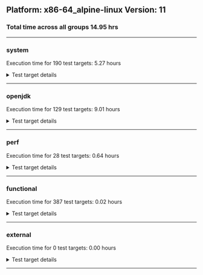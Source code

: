 ## Platform: x86-64_alpine-linux Version: 11 
### Total time across all groups 14.95 hrs 
---

###  system
 Execution time for  190  test targets:  5.27  hours
<details><summary>Test target details</summary>

| Test Target Name | Time |
| --- | --- |
| TestJlmRemoteThreadAuth_1 | 768857.00  ms|
| TestJlmRemoteThreadAuth_0 | 765337.00  ms|
| TestJlmRemoteThreadNoAuth_0 | 728843.00  ms|
| TestJlmRemoteThreadNoAuth_1 | 722108.00  ms|
| MiniMix_aot_5m_0 | 693458.00  ms|
| TestJlmRemoteMemoryAuth_0 | 689889.00  ms|
| TestJlmRemoteClassAuth_1 | 672660.00  ms|
| TestJlmRemoteClassAuth_0 | 670108.00  ms|
| TestJlmRemoteClassNoAuth_1 | 647742.00  ms|
| TestJlmRemoteMemoryNoAuth_0 | 646544.00  ms|
| TestJlmRemoteClassNoAuth_0 | 645947.00  ms|
| TestJlmRemoteMemoryAuth_1 | 635349.00  ms|
| TestJlmRemoteMemoryNoAuth_1 | 635219.00  ms|
| ConcurrentLoadTest_5m_0 | 351216.00  ms|
| ConcurrentLoadTest_5m_1 | 349466.00  ms|
| MiniMix_5m_0 | 347759.00  ms|
| MiniMix_5m_1 | 329114.00  ms|
| DBBLoadTest_5m_0 | 313186.00  ms|
| DBBLoadTest_5m_1 | 312666.00  ms|
| NioLoadTest_5m_1 | 312053.00  ms|
| NioLoadTest_5m_0 | 311539.00  ms|
| LambdaLoadTest_HS_5m_0 | 305179.00  ms|
| LambdaLoadTest_HS_5m_1 | 305092.00  ms|
| MauveSingleThrdLoad_HS_5m_1 | 304163.00  ms|
| MauveMultiThrdLoad_5m_1 | 304000.00  ms|
| MauveSingleInvocLoad_HS_5m_0 | 303976.00  ms|
| MathLoadTest_bigdecimal_5m_1 | 303875.00  ms|
| MauveMultiThrdLoad_5m_0 | 303858.00  ms|
| MauveSingleInvocLoad_HS_5m_1 | 303812.00  ms|
| MathLoadTest_bigdecimal_5m_0 | 303761.00  ms|
| MauveSingleThrdLoad_HS_5m_0 | 303701.00  ms|
| MathLoadTest_autosimd_5m_0 | 303510.00  ms|
| MathLoadTest_autosimd_5m_1 | 303487.00  ms|
| MathLoadTest_all_5m_1 | 303427.00  ms|
| MathLoadTest_all_5m_0 | 303393.00  ms|
| UtilLoadTest_5m_0 | 303151.00  ms|
| LangLoadTest_5m_0 | 303096.00  ms|
| UtilLoadTest_5m_1 | 303046.00  ms|
| LangLoadTest_5m_1 | 303014.00  ms|
| ClassLoadingTest_5m_0 | 294459.00  ms|
| ClassLoadingTest_5m_1 | 293250.00  ms|
| HCRLateAttachWorkload_previewEnabled_0 | 263320.00  ms|
| HCRLateAttachWorkload_previewEnabled_1 | 263281.00  ms|
| TestJlmRemoteNotifierProxyAuth_1 | 147235.00  ms|
| TestJlmRemoteNotifierProxyAuth_0 | 146317.00  ms|
| CLLoad_0 | 54688.00  ms|
| CLLoad_1 | 54681.00  ms|
| LockingLoadTest_0 | 33159.00  ms|
| LockingLoadTest_1 | 33049.00  ms|
| TestJlmLocal_0 | 28100.00  ms|
| TestJlmLocal_1 | 28092.00  ms|
| ParallelStreamsLoadTest_HS_1 | 26190.00  ms|
| ParallelStreamsLoadTest_HS_0 | 24487.00  ms|
| Jlink_ReqMod_0 | 8694.00  ms|
| Jlink_ReqMod_1 | 8673.00  ms|
| Jlink_GenOpt_1 | 8060.00  ms|
| Jlink_GenOpt_0 | 7974.00  ms|
| Jlink_AddMLimitM_0 | 7930.00  ms|
| Jlink_AddMLimitM_1 | 7902.00  ms|
| PatModImg_Adv_0 | 5857.00  ms|
| PatModImg_Adv_1 | 5856.00  ms|
| UpgModPath_Jar_0 | 5854.00  ms|
| UpgModPath_Jar_1 | 5835.00  ms|
| PatModImg_AppMod_0 | 5766.00  ms|
| UpgModPath_JarImg_0 | 5755.00  ms|
| PatModImg_Unex_0 | 5676.00  ms|
| UpgModPath_JarImg_1 | 5660.00  ms|
| PatModImg_AppMod_1 | 5646.00  ms|
| PatModImg_PlatMod_0 | 5630.00  ms|
| PatModImg_Unex_1 | 5629.00  ms|
| PatModImg_PlatMod_1 | 5593.00  ms|
| UpgModPath_Exp_1 | 5447.00  ms|
| UpgModPath_Exp_0 | 5397.00  ms|
| UpgModPath_ExpImg_0 | 5361.00  ms|
| UpgModPath_ExpImg_1 | 5348.00  ms|
| CLTestImg_0 | 5158.00  ms|
| CLTestImg_1 | 5030.00  ms|
| CpMpJlink_1 | 4833.00  ms|
| CpMpJlink_0 | 4774.00  ms|
| jcstress_SampleTestBench_0 | 4747.00  ms|
| InternalAPIs_0 | 3182.00  ms|
| PatMod_Adv_0 | 3146.00  ms|
| InternalAPIs_1 | 3138.00  ms|
| AutoMod1_0 | 3094.00  ms|
| PatMod_Adv_1 | 3084.00  ms|
| AutoMod1_1 | 3055.00  ms|
| AutoMod_Impl3_0 | 3033.00  ms|
| AutoMod2_1 | 3027.00  ms|
| AutoMod_Impl2_1 | 3026.00  ms|
| AutoMod_Impl1_0 | 3023.00  ms|
| AutoMod_Impl1_1 | 3020.00  ms|
| AutoMod2_0 | 3018.00  ms|
| AutoMod_Impl2_0 | 3017.00  ms|
| AutoMod_Impl3_1 | 3003.00  ms|
| PatMod_Unex_1 | 2924.00  ms|
| CpMpModJar_0 | 2867.00  ms|
| PatMod_AppMod_1 | 2864.00  ms|
| PatMod_Unex_0 | 2859.00  ms|
| CpMpModJar_1 | 2852.00  ms|
| PatMod_PlatMod_0 | 2848.00  ms|
| PatMod_AppMod_0 | 2848.00  ms|
| PatMod_PlatMod_1 | 2846.00  ms|
| SLTest_1 | 2574.00  ms|
| SLTest_0 | 2536.00  ms|
| CpMpModJar2_1 | 2119.00  ms|
| CpMpModJar2_0 | 2107.00  ms|
| CpMpModJar3_1 | 2072.00  ms|
| CpMp2_0 | 2045.00  ms|
| CpMpModJar3_0 | 2015.00  ms|
| CLTest_0 | 2008.00  ms|
| CLTest_1 | 2003.00  ms|
| CpMp_MP_0 | 1986.00  ms|
| CpMp3_0 | 1984.00  ms|
| CpMp3_1 | 1978.00  ms|
| CpMp_CpMp_1 | 1969.00  ms|
| CpMp_MP_1 | 1968.00  ms|
| CpMp_CpMp_0 | 1966.00  ms|
| CpMp2_1 | 1963.00  ms|
| MachineInfo_0 | 451.00  ms|
| ExplMod_1 | 13.00  ms|
| CLStressCRI_0 | 13.00  ms|
| CLStressCRI_2 | 13.00  ms|
| ExplMod_2 | 13.00  ms|
| CLStressLayers_2 | 13.00  ms|
| TestJlmRemoteNotifierProxyAuth_2 | 13.00  ms|
| TestJlmRemoteClassAuth_2 | 13.00  ms|
| CLStressCRI_1 | 13.00  ms|
| CLStressLayers_1 | 13.00  ms|
| ExplMod_0 | 12.00  ms|
| CLStressLayers_0 | 12.00  ms|
| AutoMod_Impl1_2 | 12.00  ms|
| MauveMultiThrdLoad_5m_2 | 12.00  ms|
| ClassLoadingTest_5m_2 | 12.00  ms|
| TestJlmRemoteMemoryNoAuth_2 | 11.00  ms|
| JdiTest_1 | 11.00  ms|
| TestJlmRemoteMemoryAuth_2 | 11.00  ms|
| LambdaLoadTest_HS_5m_2 | 11.00  ms|
| MathLoadTest_bigdecimal_5m_2 | 11.00  ms|
| UpgModPath_Exp_2 | 11.00  ms|
| MathLoadTest_autosimd_5m_2 | 11.00  ms|
| PatMod_Unex_2 | 11.00  ms|
| TestJlmRemoteThreadNoAuth_2 | 11.00  ms|
| OAuthTest_0 | 11.00  ms|
| JdiTest_0 | 11.00  ms|
| CpMp3_2 | 11.00  ms|
| TestJlmRemoteThreadAuth_2 | 11.00  ms|
| Jlink_AddMLimitM_2 | 11.00  ms|
| TestJlmRemoteClassNoAuth_2 | 11.00  ms|
| CpMp_CpMp_2 | 11.00  ms|
| JdiTest_2 | 11.00  ms|
| MauveSingleInvocLoad_HS_5m_2 | 11.00  ms|
| CLLoad_2 | 11.00  ms|
| AutoMod_Impl2_2 | 11.00  ms|
| PatModImg_AppMod_2 | 10.00  ms|
| PatMod_PlatMod_2 | 10.00  ms|
| MauveSingleThrdLoad_HS_5m_2 | 10.00  ms|
| NioLoadTest_5m_2 | 10.00  ms|
| CpMp_MP_2 | 10.00  ms|
| CpMpJlink_2 | 10.00  ms|
| UpgModPath_JarImg_2 | 10.00  ms|
| CLTest_2 | 10.00  ms|
| PatMod_AppMod_2 | 10.00  ms|
| ParallelStreamsLoadTest_HS_2 | 10.00  ms|
| CpMpModJar2_2 | 10.00  ms|
| PatModImg_Adv_2 | 10.00  ms|
| MathLoadTest_all_5m_2 | 10.00  ms|
| ConcurrentLoadTest_5m_2 | 10.00  ms|
| AutoMod_Impl3_2 | 10.00  ms|
| TestJlmLocal_2 | 10.00  ms|
| UpgModPath_ExpImg_2 | 10.00  ms|
| Jlink_ReqMod_2 | 10.00  ms|
| CpMpModJar3_2 | 10.00  ms|
| AutoMod2_2 | 10.00  ms|
| PatModImg_Unex_2 | 10.00  ms|
| Jlink_GenOpt_2 | 10.00  ms|
| InternalAPIs_2 | 10.00  ms|
| MiniMix_5m_2 | 10.00  ms|
| CpMp2_2 | 10.00  ms|
| AutoMod1_2 | 10.00  ms|
| SLTest_2 | 10.00  ms|
| CLTestImg_2 | 10.00  ms|
| CpMpModJar_2 | 10.00  ms|
| UtilLoadTest_5m_2 | 10.00  ms|
| PatMod_Adv_2 | 10.00  ms|
| PatModImg_PlatMod_2 | 10.00  ms|
| LangLoadTest_5m_2 | 10.00  ms|
| LockingLoadTest_2 | 10.00  ms|
| UpgModPath_Jar_2 | 10.00  ms|
| HCRLateAttachWorkload_previewEnabled_2 | 9.00  ms|
| DBBLoadTest_5m_2 | 9.00  ms|
</details>

---

###  openjdk
 Execution time for  129  test targets:  9.01  hours
<details><summary>Test target details</summary>

| Test Target Name | Time |
| --- | --- |
| jvm_compiler_1 | 4462015.00  ms|
| jvm_compiler_0 | 3676358.00  ms|
| jdk_security3_1 | 3198382.00  ms|
| jdk_net_1 | 1595914.00  ms|
| jdk_security3_0 | 1534565.00  ms|
| jdk_net_0 | 1341149.00  ms|
| jdk_management_0 | 1191588.00  ms|
| jdk_lang_0 | 868161.00  ms|
| jdk_lang_1 | 864702.00  ms|
| jdk_util_1 | 838391.00  ms|
| jdk_util_0 | 836426.00  ms|
| jdk_nio_0 | 737848.00  ms|
| jdk_management_1 | 665776.00  ms|
| jdk_nio_1 | 661229.00  ms|
| jdk_beans_1 | 652223.00  ms|
| jdk_jfr_0 | 618851.00  ms|
| jdk_rmi_0 | 605753.00  ms|
| jdk_jmx_1 | 521031.00  ms|
| jdk_jmx_0 | 514221.00  ms|
| jdk_rmi_1 | 510609.00  ms|
| jdk_jfr_1 | 399311.00  ms|
| jdk_security1_0 | 339528.00  ms|
| jdk_beans_0 | 330185.00  ms|
| hotspot_custom_0 | 327852.00  ms|
| hotspot_custom_1 | 326435.00  ms|
| jdk_security1_1 | 314802.00  ms|
| jdk_jdi_0 | 309752.00  ms|
| jdk_security4_1 | 289070.00  ms|
| jdk_security4_0 | 286925.00  ms|
| jdk_jdi_1 | 282326.00  ms|
| jdk_imageio_1 | 261030.00  ms|
| jdk_imageio_0 | 259898.00  ms|
| jdk_other_0 | 240677.00  ms|
| jdk_other_1 | 239325.00  ms|
| jdk11_tier1_pack200_1 | 183681.00  ms|
| jdk11_tier1_pack200_0 | 183044.00  ms|
| jdk_instrument_0 | 162472.00  ms|
| jdk_time_0 | 161189.00  ms|
| jdk_security2_0 | 155325.00  ms|
| jdk_security2_1 | 153256.00  ms|
| jdk_time_1 | 148578.00  ms|
| jdk_io_0 | 105517.00  ms|
| jdk_io_1 | 102240.00  ms|
| jdk_text_0 | 99558.00  ms|
| jdk_instrument_1 | 88401.00  ms|
| jdk_text_1 | 67453.00  ms|
| jdk11_tier1_cipher_1 | 61156.00  ms|
| jdk_math_1 | 60824.00  ms|
| jdk_math_0 | 60796.00  ms|
| jdk11_tier1_cipher_0 | 60646.00  ms|
| jdk_custom_1 | 54049.00  ms|
| jdk_svc_sanity_0 | 38022.00  ms|
| jdk_svc_sanity_1 | 37804.00  ms|
| jdk_custom_0 | 37490.00  ms|
| runtime_nestmate_1 | 33057.00  ms|
| runtime_nestmate_0 | 32103.00  ms|
| jdk_security_infra_0 | 31678.00  ms|
| jdk11_tier1_buffer_0 | 30974.00  ms|
| jdk11_tier1_buffer_1 | 30873.00  ms|
| jvm_native_sanity_1 | 27051.00  ms|
| jvm_native_sanity_0 | 22946.00  ms|
| jdk_native_sanity_1 | 19378.00  ms|
| jdk_native_sanity_0 | 18945.00  ms|
| jdk_security_infra_1 | 18769.00  ms|
| jdk_build_0 | 14634.00  ms|
| jdk11_tier1_iso8859_1 | 12170.00  ms|
| jdk11_tier1_iso8859_0 | 12122.00  ms|
| jdk_build_1 | 10292.00  ms|
| langtools_custom_1 | 8147.00  ms|
| langtools_custom_0 | 5977.00  ms|
| hotspot_custom_2 | 25.00  ms|
| jdk_awt_0 | 21.00  ms|
| jdk_swing_0 | 21.00  ms|
| jdk_2d_1 | 21.00  ms|
| jdk_time_2 | 19.00  ms|
| jdk_security_infra_2 | 19.00  ms|
| jdk11_tier1_cipher_2 | 15.00  ms|
| jdk_client_sanity_1 | 15.00  ms|
| jdk_awt_2 | 14.00  ms|
| jdk_jfc_demo_1 | 14.00  ms|
| jdk_tools_1 | 14.00  ms|
| jdk_swing_2 | 13.00  ms|
| jdk_sound_1 | 13.00  ms|
| jdk11_tier1_buffer_2 | 13.00  ms|
| jdk_tools_0 | 13.00  ms|
| jdk_other_2 | 12.00  ms|
| jdk_management_2 | 12.00  ms|
| jdk_swing_1 | 12.00  ms|
| jdk_svc_sanity_2 | 12.00  ms|
| jvm_compiler_2 | 12.00  ms|
| jdk_awt_1 | 12.00  ms|
| jdk_lang_native_win_2 | 12.00  ms|
| jdk_util_2 | 12.00  ms|
| jdk_jfc_demo_2 | 12.00  ms|
| jdk_security3_2 | 11.00  ms|
| jdk_sound_2 | 11.00  ms|
| jdk_jfc_demo_0 | 11.00  ms|
| jdk_2d_0 | 11.00  ms|
| jdk_math_2 | 11.00  ms|
| jdk_client_sanity_2 | 11.00  ms|
| jdk_net_2 | 11.00  ms|
| jdk_2d_2 | 11.00  ms|
| jdk_sound_0 | 11.00  ms|
| jdk_tools_2 | 11.00  ms|
| jdk_client_sanity_0 | 11.00  ms|
| jdk_build_2 | 11.00  ms|
| jdk_security1_2 | 11.00  ms|
| jdk_custom_2 | 11.00  ms|
| langtools_custom_2 | 11.00  ms|
| jdk_jdi_2 | 11.00  ms|
| jdk_lang_native_win_0 | 11.00  ms|
| jdk11_tier1_iso8859_2 | 11.00  ms|
| jdk_instrument_2 | 11.00  ms|
| jdk_lang_native_win_1 | 11.00  ms|
| jdk_text_2 | 11.00  ms|
| jdk_lang_2 | 10.00  ms|
| jdk11_tier1_pack200_2 | 10.00  ms|
| jdk_beans_2 | 10.00  ms|
| jvm_native_sanity_2 | 10.00  ms|
| jdk_security4_2 | 10.00  ms|
| jdk_jmx_2 | 10.00  ms|
| jdk_jfr_2 | 10.00  ms|
| jdk_nio_2 | 10.00  ms|
| jdk_rmi_2 | 9.00  ms|
| jdk_native_sanity_2 | 9.00  ms|
| jdk_security2_2 | 9.00  ms|
| jdk_io_2 | 9.00  ms|
| jdk_imageio_2 | 9.00  ms|
| runtime_nestmate_2 | 9.00  ms|
</details>

---

###  perf
 Execution time for  28  test targets:  0.64  hours
<details><summary>Test target details</summary>

| Test Target Name | Time |
| --- | --- |
| renaissance-future-genetic_0 | 401045.00  ms|
| IdleMicrobenchmark_HS_0 | 391445.00  ms|
| renaissance-movie-lens_0 | 307508.00  ms|
| renaissance-als_0 | 209225.00  ms|
| renaissance-fj-kmeans_0 | 185731.00  ms|
| renaissance-philosophers_0 | 138742.00  ms|
| renaissance-chi-square_0 | 103383.00  ms|
| renaissance-mnemonics_0 | 101751.00  ms|
| renaissance-finagle-http_0 | 99083.00  ms|
| renaissance-par-mnemonics_0 | 91607.00  ms|
| renaissance-gauss-mix_0 | 91329.00  ms|
| renaissance-dec-tree_0 | 80946.00  ms|
| renaissance-log-regression_0 | 53105.00  ms|
| renaissance-scala-kmeans_0 | 19713.00  ms|
| dacapo-h2_0 | 14070.00  ms|
| dacapo-jython_0 | 10655.00  ms|
| dacapo-avrora_0 | 4631.00  ms|
| dacapo-sunflow_0 | 4003.00  ms|
| dacapo-xalan_0 | 3688.00  ms|
| dacapo-pmd_0 | 3137.00  ms|
| dacapo-fop_0 | 2172.00  ms|
| dacapo-luindex_0 | 1919.00  ms|
| renaissance-db-shootout_0 | 13.00  ms|
| renaissance-naive-bayes_0 | 13.00  ms|
| renaissance-akka-uct_0 | 12.00  ms|
| dacapo-lusearch-fix_0 | 12.00  ms|
| dacapo-tomcat_0 | 12.00  ms|
| renaissance-finagle-chirper_0 | 12.00  ms|
</details>

---

###  functional
 Execution time for  387  test targets:  0.02  hours
<details><summary>Test target details</summary>

| Test Target Name | Time |
| --- | --- |
| MBCS_Tests_charsets_0 | 62345.00  ms|
| MBCS_Tests_codepoint_linux_0 | 4709.00  ms|
| MBCS_Tests_unicode_linux_0 | 3999.00  ms|
| SecurityTests_0 | 2890.00  ms|
| MBCS_Tests_property_utf8_0 | 981.00  ms|
| testExample_0 | 923.00  ms|
| MBCS_Tests_language_tag_0 | 874.00  ms|
| openj9_jsr292Test_0 | 844.00  ms|
| MBCS_Tests_datetime_0 | 836.00  ms|
| MBCS_Tests_datetime_formatter_0 | 772.00  ms|
| testXXArgumentTesting_0 | 679.00  ms|
| IllegalAccessProtectedMethodTest_0 | 660.00  ms|
| jsr292BootstrapTest_0 | 658.00  ms|
| cmdLineTester_getPid_0 | 434.00  ms|
| MBCS_Tests_i18n_zh_CN_linux_0 | 102.00  ms|
| MBCS_Tests_locale_matching_ja_JP_linux_0 | 100.00  ms|
| MBCS_Tests_i18n_ja_JP_linux_0 | 98.00  ms|
| MBCS_Tests_StAX_zh_CN_linux_0 | 98.00  ms|
| MBCS_Tests_StAX_zh_TW_linux_0 | 98.00  ms|
| MBCS_Tests_StAX_ko_KR_linux_0 | 97.00  ms|
| MBCS_Tests_StAX_ja_JP_linux_0 | 95.00  ms|
| MBCS_Tests_i18n_ko_KR_linux_0 | 95.00  ms|
| MBCS_Tests_i18n_zh_TW_linux_0 | 94.00  ms|
| MBCS_Tests_locale_matching_ko_KR_linux_0 | 92.00  ms|
| MBCS_Tests_locale_matching_zh_CN_linux_0 | 91.00  ms|
| MBCS_Tests_locale_matching_zh_TW_linux_0 | 89.00  ms|
| MBCS_Tests_file_ko_KR.aix_0 | 55.00  ms|
| MBCS_Tests_annotation_zh_TW_linux_0 | 33.00  ms|
| MBCS_Tests_urlclassloader_ja_JP_linux_0 | 33.00  ms|
| MBCS_Tests_env_zh_TW_linux_0 | 33.00  ms|
| MBCS_Tests_jaxp14_ja_JP_linux_0 | 27.00  ms|
| MBCS_Tests_Compiler_zh_CN_linux_0 | 26.00  ms|
| MBCS_Tests_urlclassloader_zh_CN_linux_0 | 26.00  ms|
| MBCS_Tests_CLDR_11_zh_CN_linux_0 | 26.00  ms|
| MBCS_Tests_annotation_ja_JP_linux_0 | 26.00  ms|
| MBCS_Tests_regex_zh_TW_linux_0 | 25.00  ms|
| MBCS_Tests_formatter_zh_CN_linux_0 | 25.00  ms|
| MBCS_Tests_jdbc41_ja_JP_linux_0 | 25.00  ms|
| MBCS_Tests_formatter_ja_JP_linux_0 | 25.00  ms|
| MBCS_Tests_Compiler_zh_TW_linux_0 | 25.00  ms|
| MBCS_Tests_codepage_zh_TW_linux_0 | 25.00  ms|
| MBCS_Tests_Compiler_ko_KR_linux_0 | 25.00  ms|
| MBCS_Tests_nio_zh_TW_linux_0 | 24.00  ms|
| MBCS_Tests_IDN_ja_JP_linux_0 | 24.00  ms|
| MBCS_Tests_formatter_zh_TW_linux_0 | 24.00  ms|
| MBCS_Tests_jdbc41_zh_CN_linux_0 | 24.00  ms|
| MBCS_Tests_urlclassloader_zh_TW_linux_0 | 24.00  ms|
| MBCS_Tests_scanner_ja_JP_linux_0 | 24.00  ms|
| MBCS_Tests_CLDR_11_zh_TW_linux_0 | 24.00  ms|
| MBCS_Tests_jaxp14_zh_CN_linux_0 | 24.00  ms|
| MBCS_Tests_jaxp14_zh_TW_linux_0 | 24.00  ms|
| MBCS_Tests_file_zh_TW_linux_0 | 24.00  ms|
| MBCS_Tests_file_ja_JP_linux_0 | 24.00  ms|
| MBCS_Tests_file_zh_CN_linux_0 | 24.00  ms|
| MBCS_Tests_annotation_zh_CN_linux_0 | 24.00  ms|
| MBCS_Tests_Compiler_ja_JP_linux_0 | 24.00  ms|
| MBCS_Tests_formatter_ko_KR_linux_0 | 24.00  ms|
| MBCS_Tests_codepage_ko_KR_linux_0 | 24.00  ms|
| MBCS_Tests_IDN_ko_KR_linux_0 | 24.00  ms|
| MBCS_Tests_urlclassloader_ko_KR_linux_0 | 24.00  ms|
| MBCS_Tests_nio_ja_JP_linux_0 | 24.00  ms|
| MBCS_Tests_jdbc41_zh_TW_linux_0 | 24.00  ms|
| MBCS_Tests_file_ko_KR_linux_0 | 24.00  ms|
| MBCS_Tests_scanner_zh_CN_linux_0 | 24.00  ms|
| MBCS_Tests_CLDR_11_ja_JP_linux_0 | 23.00  ms|
| MBCS_Tests_regex_ko_KR_linux_0 | 23.00  ms|
| MBCS_Tests_regex_zh_CN_linux_0 | 23.00  ms|
| MBCS_Tests_env_ko_KR_linux_0 | 23.00  ms|
| MBCS_Tests_annotation_ko_KR_linux_0 | 23.00  ms|
| MBCS_Tests_IDN_zh_TW_linux_0 | 23.00  ms|
| MBCS_Tests_scanner_zh_TW_linux_0 | 23.00  ms|
| MBCS_Tests_CLDR_11_ko_KR_linux_0 | 23.00  ms|
| MBCS_Tests_nio_zh_CN_linux_0 | 23.00  ms|
| MBCS_Tests_env_ja_JP_linux_0 | 23.00  ms|
| MBCS_Tests_env_zh_CN_linux_0 | 23.00  ms|
| MBCS_Tests_coin_ko_KR_linux_0 | 23.00  ms|
| MBCS_Tests_jdbc41_ko_KR_linux_0 | 23.00  ms|
| MBCS_Tests_nio_ko_KR_linux_0 | 23.00  ms|
| MBCS_Tests_pref_zh_CN_linux_0 | 23.00  ms|
| MBCS_Tests_jaxp14_ko_KR_linux_0 | 23.00  ms|
| MBCS_Tests_scanner_ko_KR_linux_0 | 23.00  ms|
| MBCS_Tests_IDN_zh_CN_linux_0 | 23.00  ms|
| MBCS_Tests_pref_ja_JP_linux_0 | 23.00  ms|
| MBCS_Tests_regex_ja_JP_linux_0 | 22.00  ms|
| MBCS_Tests_codepage_ja_JP_linux_0 | 22.00  ms|
| MBCS_Tests_coin_zh_CN_linux_0 | 22.00  ms|
| MBCS_Tests_pref_zh_TW_linux_0 | 22.00  ms|
| MBCS_Tests_urlclassloader_ja_JP_aix_0 | 22.00  ms|
| MBCS_Tests_codepage_zh_CN_linux_0 | 22.00  ms|
| MBCS_Tests_pref_ko_KR_linux_0 | 22.00  ms|
| MBCS_Tests_coin_ja_JP_linux_0 | 21.00  ms|
| MBCS_Tests_coin_zh_TW_linux_0 | 21.00  ms|
| MBCS_Tests_annotation_KO_KR_aix_0 | 21.00  ms|
| MBCS_Tests_locale_matching_ko_KR_aix_0 | 21.00  ms|
| MBCS_Tests_env_Zh_TW_aix_0 | 20.00  ms|
| MBCS_Tests_urlclassloader_ja_windows_0 | 19.00  ms|
| MBCS_Tests_i18n_KO_KR_aix_0 | 18.00  ms|
| MBCS_Tests_urlclassloader_ZH_CN_aix_0 | 15.00  ms|
| vmLifecyleTests_5 | 14.00  ms|
| vmLifecyleTests_0 | 14.00  ms|
| vmLifecyleTests_4 | 14.00  ms|
| MBCS_Tests_codepage_ja_windows_0 | 14.00  ms|
| MBCS_Tests_urlclassloader_ko_windows_0 | 14.00  ms|
| MBCS_Tests_regex_Ja_JP_aix_0 | 14.00  ms|
| vmLifecyleTests_3 | 13.00  ms|
| vmLifecyleTests_2 | 13.00  ms|
| vmLifecyleTests_1 | 13.00  ms|
| MBCS_Tests_jdbc41_windows_0 | 13.00  ms|
| MBCS_Tests_jdbc41_zh_CN_aix_0 | 13.00  ms|
| MBCS_Tests_urlclassloader_zh_CN_aix_0 | 13.00  ms|
| MBCS_Tests_formatter_ko_windows_0 | 13.00  ms|
| cmdLineTester_classesdbgddrext_zos_0 | 13.00  ms|
| MBCS_Tests_env_KO_KR_aix_0 | 13.00  ms|
| MBCS_Tests_coin_ZH_TW_aix_0 | 13.00  ms|
| MBCS_Tests_codepage_cn_windows_0 | 12.00  ms|
| MBCS_Tests_jdbc41_Ja_JP_aix_0 | 12.00  ms|
| MBCS_Tests_annotation_Ja_JP_aix_0 | 12.00  ms|
| MBCS_Tests_scanner_ko_KR_aix_0 | 12.00  ms|
| MBCS_Tests_env_JA_JP_aix_0 | 12.00  ms|
| MBCS_Tests_formatter_windows_0 | 12.00  ms|
| MBCS_Tests_annotation_ZH_CN_aix_0 | 12.00  ms|
| MBCS_Tests_i18n_ja_JP_aix_0 | 12.00  ms|
| MBCS_Tests_urlclassloader_tw_windows_0 | 12.00  ms|
| MBCS_Tests_scanner_zh_CN_aix_0 | 12.00  ms|
| MBCS_Tests_urlclassloader_ko_KR_aix_0 | 12.00  ms|
| MBCS_Tests_Compiler_Ja_JP_aix_0 | 12.00  ms|
| SyntheticGCWorkload_TestCase_0 | 12.00  ms|
| MBCS_Tests_locale_matching_Zh_TW_aix_0 | 12.00  ms|
| MBCS_Tests_scanner_cn_windows_0 | 12.00  ms|
| MBCS_Tests_formatter_ja_windows_0 | 12.00  ms|
| cmdLineTester_libpathTestRtfChild_0 | 12.00  ms|
| MBCS_Tests_env_windows_0 | 12.00  ms|
| MBCS_Tests_formatter_tw_windows_0 | 12.00  ms|
| MBCS_Tests_codepage_windows_0 | 12.00  ms|
| MBCS_Tests_scanner_ko_windows_0 | 12.00  ms|
| MBCS_Tests_urlclassloader_Zh_TW_aix_0 | 12.00  ms|
| MBCS_Tests_annotation_Zh_CN_aix_0 | 12.00  ms|
| MBCS_Tests_regex_zh_CN_aix_0 | 12.00  ms|
| MBCS_Tests_IDN_Ja_JP_aix_0 | 12.00  ms|
| MBCS_Tests_env_zh_TW_aix_0 | 12.00  ms|
| MBCS_Tests_CLDR_11_Zh_TW_aix_0 | 12.00  ms|
| MBCS_Tests_pref_ZH_CN_aix_0 | 12.00  ms|
| MBCS_Tests_CLDR_11_ZH_CN_aix_0 | 11.00  ms|
| MBCS_Tests_Compiler_Zh_TW_aix_0 | 11.00  ms|
| MBCS_Tests_StAX_ja_windows_0 | 11.00  ms|
| MBCS_Tests_urlclassloader_cn_windows_0 | 11.00  ms|
| MBCS_Tests_regex_Zh_CN_aix_0 | 11.00  ms|
| MBCS_Tests_locale_matching_windows_0 | 11.00  ms|
| MBCS_Tests_regex_ZH_CN_aix_0 | 11.00  ms|
| MBCS_Tests_annotation_ko_KR_aix_0 | 11.00  ms|
| MBCS_Tests_jaxp14_KO_KR_aix_0 | 11.00  ms|
| MBCS_Tests_codepage_ko_windows_0 | 11.00  ms|
| MBCS_Tests_jdbc41_cn_windows_0 | 11.00  ms|
| MBCS_Tests_codepage_JA_JP_aix_0 | 11.00  ms|
| MBCS_Tests_codepage_ZH_CN_aix_0 | 11.00  ms|
| MBCS_Tests_urlclassloader_Ja_JP_aix_0 | 11.00  ms|
| MBCS_Tests_Compiler_KO_KR_aix_0 | 11.00  ms|
| MBCS_Tests_jaxp14_ZH_TW_aix_0 | 11.00  ms|
| MBCS_Tests_StAX_KO_KR_aix_0 | 11.00  ms|
| MBCS_Tests_nio_ko_windows_0 | 11.00  ms|
| MBCS_Tests_locale_matching_zh_TW_aix_0 | 11.00  ms|
| MBCS_Tests_urlclassloader_windows_0 | 11.00  ms|
| MBCS_Tests_IDN_Zh_CN_aix_0 | 11.00  ms|
| MBCS_Tests_jdbc41_ja_windows_0 | 11.00  ms|
| MBCS_Tests_file_zh_TW.aix_0 | 11.00  ms|
| MBCS_Tests_i18n_ko_KR_aix_0 | 11.00  ms|
| MBCS_Tests_regex_tw_windows_0 | 11.00  ms|
| MBCS_Tests_CLDR_11_JA_JP_aix_0 | 11.00  ms|
| MBCS_Tests_formatter_JA_JP_aix_0 | 11.00  ms|
| MBCS_Tests_nio_Zh_CN_aix_0 | 11.00  ms|
| MBCS_Tests_formatter_ZH_TW_aix_0 | 11.00  ms|
| MBCS_Tests_formatter_Zh_CN_aix_0 | 11.00  ms|
| MBCS_Tests_jaxp14_Ja_JP_aix_0 | 11.00  ms|
| MBCS_Tests_StAX_zh_TW_aix_0 | 11.00  ms|
| MBCS_Tests_unicode_aix_0 | 11.00  ms|
| MBCS_Tests_codepage_Zh_TW_aix_0 | 11.00  ms|
| MBCS_Tests_locale_matching_ko_windows_0 | 11.00  ms|
| MBCS_Tests_file_KO_KR.aix_0 | 11.00  ms|
| MBCS_Tests_StAX_cn_windows_0 | 11.00  ms|
| MBCS_Tests_env_ko_KR_aix_0 | 11.00  ms|
| MBCS_Tests_IDN_ko_KR_aix_0 | 11.00  ms|
| MBCS_Tests_StAX_zh_CN_aix_0 | 11.00  ms|
| MBCS_Tests_jdbc41_Zh_CN_aix_0 | 11.00  ms|
| MBCS_Tests_codepage_zh_CN_aix_0 | 11.00  ms|
| MBCS_Tests_jaxp14_tw_windows_0 | 11.00  ms|
| MBCS_Tests_regex_ko_windows_0 | 11.00  ms|
| MBCS_Tests_formatter_Zh_TW_aix_0 | 11.00  ms|
| MBCS_Tests_StAX_ko_KR_aix_0 | 11.00  ms|
| MBCS_Tests_nio_zh_TW_aix_0 | 11.00  ms|
| MBCS_Tests_scanner_ZH_TW_aix_0 | 11.00  ms|
| MBCS_Tests_jdbc41_zh_TW_aix_0 | 11.00  ms|
| MBCS_Tests_nio_ja_windows_0 | 11.00  ms|
| MBCS_Tests_coin_ko_windows_0 | 11.00  ms|
| MBCS_Tests_pref_ZH_TW_aix_0 | 11.00  ms|
| MBCS_Tests_nio_tw_windows_0 | 11.00  ms|
| MBCS_Tests_annotation_ja_JP_aix_0 | 11.00  ms|
| MBCS_Tests_CLDR_11_zh_CN_aix_0 | 11.00  ms|
| MBCS_Tests_nio_Zh_TW_aix_0 | 11.00  ms|
| MBCS_Tests_urlclassloader_KO_KR_aix_0 | 11.00  ms|
| MBCS_Tests_CLDR_11_zh_TW_aix_0 | 11.00  ms|
| MBCS_Tests_codepage_KO_KR_aix_0 | 11.00  ms|
| MBCS_Tests_pref_cn_windows_0 | 11.00  ms|
| MBCS_Tests_jaxp14_Zh_CN_aix_0 | 11.00  ms|
| MBCS_Tests_Compiler_JA_JP_aix_0 | 11.00  ms|
| MBCS_Tests_CLDR_11_ZH_TW_aix_0 | 11.00  ms|
| MBCS_Tests_i18n_Zh_TW_aix_0 | 11.00  ms|
| MBCS_Tests_formatter_zh_TW_aix_0 | 11.00  ms|
| MBCS_Tests_nio_ja_JP_aix_0 | 11.00  ms|
| MBCS_Tests_StAX_JA_JP_aix_0 | 11.00  ms|
| MBCS_Tests_pref_tw_windows_0 | 11.00  ms|
| MBCS_Tests_IDN_Zh_TW_aix_0 | 11.00  ms|
| MBCS_Tests_IDN_KO_KR_aix_0 | 11.00  ms|
| MBCS_Tests_i18n_ZH_CN_aix_0 | 11.00  ms|
| MBCS_Tests_formatter_ko_KR_aix_0 | 11.00  ms|
| MBCS_Tests_locale_matching_ja_windows_0 | 11.00  ms|
| MBCS_Tests_coin_zh_TW_aix_0 | 11.00  ms|
| MBCS_Tests_coin_Zh_CN_aix_0 | 11.00  ms|
| MBCS_Tests_StAX_ja_JP_aix_0 | 11.00  ms|
| MBCS_Tests_pref_ja_JP_aix_0 | 11.00  ms|
| MBCS_Tests_Compiler_zh_TW_aix_0 | 11.00  ms|
| MBCS_Tests_nio_ko_KR_aix_0 | 11.00  ms|
| MBCS_Tests_locale_matching_Zh_CN_aix_0 | 11.00  ms|
| MBCS_Tests_nio_ZH_CN_aix_0 | 11.00  ms|
| MBCS_Tests_pref_Zh_CN_aix_0 | 11.00  ms|
| MBCS_Tests_urlclassloader_zh_TW_aix_0 | 11.00  ms|
| MBCS_Tests_nio_cn_windows_0 | 11.00  ms|
| MBCS_Tests_StAX_Zh_CN_aix_0 | 11.00  ms|
| MBCS_Tests_annotation_windows_0 | 11.00  ms|
| MBCS_Tests_env_ZH_TW_aix_0 | 11.00  ms|
| MBCS_Tests_codepage_ko_KR_aix_0 | 11.00  ms|
| MBCS_Tests_locale_matching_JA_JP_aix_0 | 11.00  ms|
| MBCS_Tests_formatter_Ja_JP_aix_0 | 11.00  ms|
| MBCS_Tests_regex_JA_JP_aix_0 | 11.00  ms|
| MBCS_Tests_nio_Ja_JP_aix_0 | 11.00  ms|
| MBCS_Tests_IDN_JA_JP_aix_0 | 11.00  ms|
| MBCS_Tests_annotation_Zh_TW_aix_0 | 11.00  ms|
| MBCS_Tests_env_Zh_CN_aix_0 | 11.00  ms|
| MBCS_Tests_jaxp14_zh_TW_aix_0 | 11.00  ms|
| MBCS_Tests_jdbc41_ja_JP_aix_0 | 11.00  ms|
| MBCS_Tests_regex_Zh_TW_aix_0 | 11.00  ms|
| MBCS_Tests_jaxp14_JA_JP_aix_0 | 11.00  ms|
| MBCS_Tests_StAX_Zh_TW_aix_0 | 11.00  ms|
| MBCS_Tests_formatter_cn_windows_0 | 11.00  ms|
| MBCS_Tests_StAX_tw_windows_0 | 11.00  ms|
| MBCS_Tests_file_ko_windows_0 | 11.00  ms|
| MBCS_Tests_jaxp14_ko_KR_aix_0 | 11.00  ms|
| MBCS_Tests_jaxp14_ja_JP_aix_0 | 11.00  ms|
| MBCS_Tests_locale_matching_tw_windows_0 | 11.00  ms|
| MBCS_Tests_jdbc41_Zh_TW_aix_0 | 11.00  ms|
| MBCS_Tests_formatter_ZH_CN_aix_0 | 11.00  ms|
| MBCS_Tests_pref_ko_windows_0 | 11.00  ms|
| MBCS_Tests_nio_windows_0 | 11.00  ms|
| MBCS_Tests_locale_matching_zh_CN_aix_0 | 11.00  ms|
| MBCS_Tests_codepage_ZH_TW_aix_0 | 11.00  ms|
| MBCS_Tests_urlclassloader_Zh_CN_aix_0 | 11.00  ms|
| MBCS_Tests_i18n_zh_CN_aix_0 | 10.00  ms|
| MBCS_Tests_coin_ZH_CN_aix_0 | 10.00  ms|
| MBCS_Tests_CLDR_11_KO_KR_aix_0 | 10.00  ms|
| MBCS_Tests_codepage_ja_JP_aix_0 | 10.00  ms|
| MBCS_Tests_nio_JA_JP_aix_0 | 10.00  ms|
| MBCS_Tests_env_Ja_JP_aix_0 | 10.00  ms|
| MBCS_Tests_IDN_ZH_TW_aix_0 | 10.00  ms|
| MBCS_Tests_annotation_zh_CN_aix_0 | 10.00  ms|
| MBCS_Tests_jaxp14_ko_windows_0 | 10.00  ms|
| MBCS_Tests_annotation_zh_TW_aix_0 | 10.00  ms|
| MBCS_Tests_scanner_Zh_CN_aix_0 | 10.00  ms|
| MBCS_Tests_file_tw_windows_0 | 10.00  ms|
| MBCS_Tests_jdbc41_KO_KR_aix_0 | 10.00  ms|
| MBCS_Tests_codepage_Zh_CN_aix_0 | 10.00  ms|
| MBCS_Tests_i18n_Zh_CN_aix_0 | 10.00  ms|
| MBCS_Tests_urlclassloader_ZH_TW_aix_0 | 10.00  ms|
| MBCS_Tests_IDN_ja_windows_0 | 10.00  ms|
| MBCS_Tests_coin_zh_CN_aix_0 | 10.00  ms|
| MBCS_Tests_scanner_ZH_CN_aix_0 | 10.00  ms|
| MBCS_Tests_file_cn_windows_0 | 10.00  ms|
| MBCS_Tests_formatter_zh_CN_aix_0 | 10.00  ms|
| MBCS_Tests_locale_matching_Ja_JP_aix_0 | 10.00  ms|
| MBCS_Tests_scanner_windows_0 | 10.00  ms|
| MBCS_Tests_scanner_tw_windows_0 | 10.00  ms|
| MBCS_Tests_locale_matching_ja_JP_aix_0 | 10.00  ms|
| MBCS_Tests_codepoint_windows_0 | 10.00  ms|
| MBCS_Tests_codepage_Ja_JP_aix_0 | 10.00  ms|
| MBCS_Tests_IDN_zh_CN_aix_0 | 10.00  ms|
| MBCS_Tests_scanner_ja_windows_0 | 10.00  ms|
| MBCS_Tests_StAX_ko_windows_0 | 10.00  ms|
| MBCS_Tests_jdbc41_tw_windows_0 | 10.00  ms|
| MBCS_Tests_coin_JA_JP_aix_0 | 10.00  ms|
| MBCS_Tests_CLDR_11_ko_KR_aix_0 | 10.00  ms|
| MBCS_Tests_StAX_ZH_TW_aix_0 | 10.00  ms|
| MBCS_Tests_regex_ja_JP_aix_0 | 10.00  ms|
| MBCS_Tests_file_ja_windows_0 | 10.00  ms|
| MBCS_Tests_env_ZH_CN_aix_0 | 10.00  ms|
| MBCS_Tests_scanner_Zh_TW_aix_0 | 10.00  ms|
| MBCS_Tests_codepage_tw_windows_0 | 10.00  ms|
| MBCS_Tests_nio_KO_KR_aix_0 | 10.00  ms|
| MBCS_Tests_file_zh_CN.aix_0 | 10.00  ms|
| MBCS_Tests_CLDR_11_windows_0 | 10.00  ms|
| MBCS_Tests_file_Zh_TW.aix_0 | 10.00  ms|
| MBCS_Tests_codepoint_aix_0 | 10.00  ms|
| MBCS_Tests_annotation_ZH_TW_aix_0 | 10.00  ms|
| MBCS_Tests_CLDR_11_Ja_JP_aix_0 | 10.00  ms|
| MBCS_Tests_pref_zh_CN_aix_0 | 10.00  ms|
| MBCS_Tests_Compiler_ZH_TW_aix_0 | 10.00  ms|
| MBCS_Tests_coin_Ja_JP_aix_0 | 10.00  ms|
| MBCS_Tests_locale_matching_cn_windows_0 | 10.00  ms|
| MBCS_Tests_i18n_ZH_TW_aix_0 | 10.00  ms|
| MBCS_Tests_scanner_JA_JP_aix_0 | 10.00  ms|
| MBCS_Tests_Compiler_windows_0 | 10.00  ms|
| MBCS_Tests_locale_matching_ZH_TW_aix_0 | 10.00  ms|
| MBCS_Tests_pref_ja_windows_0 | 10.00  ms|
| MBCS_Tests_pref_Ja_JP_aix_0 | 10.00  ms|
| MBCS_Tests_nio_zh_CN_aix_0 | 10.00  ms|
| MBCS_Tests_coin_ko_KR_aix_0 | 10.00  ms|
| MBCS_Tests_file_windows_0 | 10.00  ms|
| MBCS_Tests_jaxp14_cn_windows_0 | 10.00  ms|
| MBCS_Tests_Compiler_Zh_CN_aix_0 | 10.00  ms|
| MBCS_Tests_coin_KO_KR_aix_0 | 10.00  ms|
| MBCS_Tests_regex_zh_TW_aix_0 | 10.00  ms|
| MBCS_Tests_jaxp14_Zh_TW_aix_0 | 10.00  ms|
| MBCS_Tests_CLDR_11_ja_JP_aix_0 | 10.00  ms|
| MBCS_Tests_StAX_windows_0 | 10.00  ms|
| MBCS_Tests_coin_tw_windows_0 | 10.00  ms|
| MBCS_Tests_pref_ko_KR_aix_0 | 10.00  ms|
| MBCS_Tests_jdbc41_JA_JP_aix_0 | 10.00  ms|
| MBCS_Tests_coin_ja_windows_0 | 10.00  ms|
| MBCS_Tests_regex_cn_windows_0 | 10.00  ms|
| MBCS_Tests_codepage_zh_TW_aix_0 | 10.00  ms|
| MBCS_Tests_pref_windows_0 | 10.00  ms|
| MBCS_Tests_env_ja_JP_aix_0 | 10.00  ms|
| MBCS_Tests_regex_windows_0 | 10.00  ms|
| MBCS_Tests_coin_windows_0 | 10.00  ms|
| MBCS_Tests_IDN_ja_JP_aix_0 | 10.00  ms|
| MBCS_Tests_coin_Zh_TW_aix_0 | 10.00  ms|
| MBCS_Tests_Compiler_zh_CN_aix_0 | 10.00  ms|
| MBCS_Tests_formatter_ja_JP_aix_0 | 10.00  ms|
| MBCS_Tests_jaxp14_ZH_CN_aix_0 | 10.00  ms|
| MBCS_Tests_coin_cn_windows_0 | 10.00  ms|
| MBCS_Tests_scanner_zh_TW_aix_0 | 10.00  ms|
| MBCS_Tests_urlclassloader_JA_JP_aix_0 | 10.00  ms|
| MBCS_Tests_IDN_cn_windows_0 | 10.00  ms|
| MBCS_Tests_unicode_windows_0 | 10.00  ms|
| MBCS_Tests_regex_KO_KR_aix_0 | 10.00  ms|
| MBCS_Tests_env_zh_CN_aix_0 | 10.00  ms|
| MBCS_Tests_i18n_Ja_JP_aix_0 | 10.00  ms|
| MBCS_Tests_regex_ja_windows_0 | 10.00  ms|
| MBCS_Tests_scanner_ja_JP_aix_0 | 10.00  ms|
| MBCS_Tests_regex_ZH_TW_aix_0 | 10.00  ms|
| MBCS_Tests_regex_ko_KR_aix_0 | 10.00  ms|
| MBCS_Tests_Compiler_ko_KR_aix_0 | 10.00  ms|
| MBCS_Tests_file_ZH_CN.aix_0 | 10.00  ms|
| MBCS_Tests_file_ja_JP.aix_0 | 10.00  ms|
| MBCS_Tests_nio_ZH_TW_aix_0 | 10.00  ms|
| MBCS_Tests_StAX_ZH_CN_aix_0 | 10.00  ms|
| MBCS_Tests_IDN_windows_0 | 10.00  ms|
| MBCS_Tests_scanner_KO_KR_aix_0 | 10.00  ms|
| MBCS_Tests_IDN_ZH_CN_aix_0 | 10.00  ms|
| MBCS_Tests_locale_matching_KO_KR_aix_0 | 10.00  ms|
| MBCS_Tests_pref_KO_KR_aix_0 | 10.00  ms|
| MBCS_Tests_IDN_zh_TW_aix_0 | 10.00  ms|
| MBCS_Tests_StAX_Ja_JP_aix_0 | 10.00  ms|
| MBCS_Tests_CLDR_11_Zh_CN_aix_0 | 10.00  ms|
| MBCS_Tests_pref_Zh_TW_aix_0 | 10.00  ms|
| MBCS_Tests_jaxp14_windows_0 | 10.00  ms|
| MBCS_Tests_file_JA_JP.aix_0 | 10.00  ms|
| MBCS_Tests_annotation_JA_JP_aix_0 | 10.00  ms|
| MBCS_Tests_i18n_JA_JP_aix_0 | 10.00  ms|
| MBCS_Tests_jaxp14_zh_CN_aix_0 | 10.00  ms|
| MBCS_Tests_pref_zh_TW_aix_0 | 10.00  ms|
| MBCS_Tests_IDN_ko_windows_0 | 10.00  ms|
| MBCS_Tests_jdbc41_ZH_CN_aix_0 | 10.00  ms|
| MBCS_Tests_i18n_zh_TW_aix_0 | 10.00  ms|
| MBCS_Tests_file_Zh_CN.aix_0 | 10.00  ms|
| MBCS_Tests_locale_matching_ZH_CN_aix_0 | 10.00  ms|
| MBCS_Tests_jdbc41_ko_windows_0 | 10.00  ms|
| MBCS_Tests_scanner_Ja_JP_aix_0 | 10.00  ms|
| MBCS_Tests_pref_JA_JP_aix_0 | 10.00  ms|
| MBCS_Tests_Compiler_ja_JP_aix_0 | 10.00  ms|
| MBCS_Tests_jdbc41_ko_KR_aix_0 | 10.00  ms|
| MBCS_Tests_IDN_tw_windows_0 | 10.00  ms|
| MBCS_Tests_file_ZH_TW.aix_0 | 10.00  ms|
| MBCS_Tests_formatter_KO_KR_aix_0 | 10.00  ms|
| MBCS_Tests_file_Ja_JP.aix_0 | 10.00  ms|
| MBCS_Tests_Compiler_ZH_CN_aix_0 | 10.00  ms|
| MBCS_Tests_jdbc41_ZH_TW_aix_0 | 9.00  ms|
| MBCS_Tests_coin_ja_JP_aix_0 | 9.00  ms|
| MBCS_Tests_jaxp14_ja_windows_0 | 9.00  ms|
| MBCS_Tests_i18n_windows_0 | 9.00  ms|
</details>

---

###  external
 Execution time for  0  test targets:  0.00  hours
<details><summary>Test target details</summary>

| Test Target Name | Time |
| --- | --- |
</details>

---
